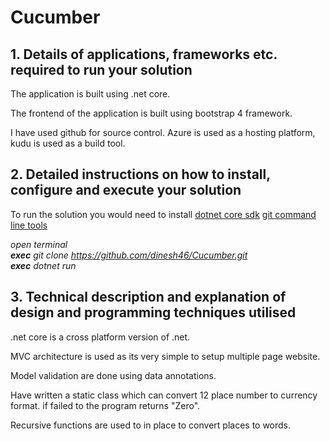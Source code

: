 # Cucumber

## 1. Details	of	applications,	frameworks	etc.	required	to	run	your	solution

The application is built using .net core.

The frontend of the application is built using bootstrap 4 framework.

I have used github for source control. Azure is used as a hosting platform, kudu is used as a build tool.

## 2. Detailed	instructions	on	how	to	install,	configure	and	execute	your	solution

To run the solution you would need to install
[dotnet core sdk](https://dotnet.microsoft.com/download)
[git command line tools](https://git-scm.com/downloads)

<em>open terminal</em><br>
<em>***exec*** git clone https://github.com/dinesh46/Cucumber.git</em><br>
<em>***exec*** dotnet run</em><br>

## 3. Technical	description	and	explanation	of	design	and	programming	techniques	utilised

.net core is a cross platform version of .net. 

MVC architecture is used as its very simple to setup multiple page website. 

Model validation are done using data annotations.

Have written a static class which can convert 12 place number to currency format. if failed to the program returns "Zero".

Recursive functions are used to in place to convert places to words.